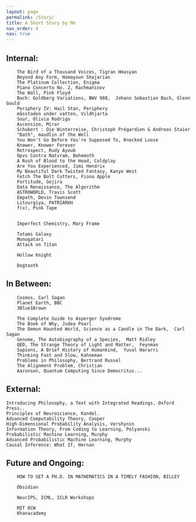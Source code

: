```yaml
---
layout: page
permalink: /Story/
title: A Short Story by Me
nav_order: 4
nav: true
---
```


## Internal:


		The Bird of a Thousand Voices, Tigran Hmasyan
		Beyond Any Form, Homayoun Shajarian
		The Platinum Collection, Enigma
		Piano Concerto No. 2, Rachmaninov
		The Wall, Pink Floyd
		Bach: Goldberg Variations, BWV 988,  Johann Sebastian Bach, Glenn Gould
		Periphery IV: Hail Stan, Periphery
		måsstaden under vatten, Vildhjarta
		Sour, Olivia Rodrigo
		Ascension, Mirar
		Schubert : Die Winterreise, Christoph Prégardien & Andreas Staier
		"Bath", maudlin of the Well
		You Won't Go Before You're Supposed To, Knocked Loose
		Knower, Knower Forever
		Retrospect, Rudy Ayoub
		Opvs Contra Natvram, Behemoth
		A Rush of Blood to the Head, Coldplay
		Are You Experienced, Jimi Hendrix
		My Beautiful Dark Twisted Fantasy, Kanye West
		Fetch The Bolt Cutters, Fiona Apple
		Fortitude, Gojira
		Data Renaissance, The Algorithm
		ASTROWORLD, Travis Scott
		Empath, Devin Townsend
  		Litourgiya, PATRIARKH
		f(x), Pink Tape
    		

		Imperfect Chemistry, Mary Frame
	
		Tatami Galaxy
		Monogatari
		Attack on Titan

		Hollow Knight

		Dogtooth

## In Between:
	
		Cosmos, Carl Sagan
		Planet Earth, BBC
		3Blue1Brown		

		The Complete Guide to Asperger Syndrome
		The Book of Why, Judea Pearl
		The Demon Haunted World, Science as a Candle in The Dark,  Carl Sagan
		Genome, The Autobiography of a Species,  Matt Ridley
		QED, The Strange Theory of Light and Matter,  Feynman
		Sapiens, A Brief History of Humankind,  Yuval Hararri
		Thinking Fast and Slow, Kahneman
		Problems in Philosophy, Bertrand Russel
		The Alignment Problem, Christian
		Aaronson, Quantum Computing Since Democritus...

## External:
	
	Introducing Philosophy, a Text with Integrated Readings, Oxford Press..
	Principles of Neuroscience, Kandel.
	Advanced Computability Theory, Cooper
	High-Dimensional Probability Analysis, Vershynin
	Information Theory, From Coding to Learning, Polyanski
	Probabilistic Machine Learning, Murphy
	Advanced Probabilistic Machine Learning, Murphy
	Causal Inference: What If, Hernan


## Future and Ongoing:
	
		HOW TO GET A PH.D. IN MATHEMATICS IN A TIMELY FASHION, BILLEY

		Obsidian

		NeurIPS, ICML, ICLR Workshops
	
		MIT OCW
		Khanacademy
